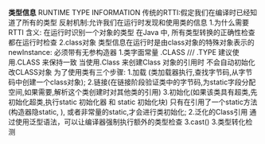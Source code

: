 **类型信息**
RUNTIME TYPE INFORMATION
传统的RTTI:假定我们在编译时已经知道了所有的类型
反射机制:允许我们在运行时发现和使用类的信息
1.为什么需要RTTI
    含义: 在运行时识别一个对象的类型
    在Java 中, 所有类型转换的正确性检查都在运行时检查
2.class对象
    类型信息在运行时是由class对象的特殊对象表示的
    newInstance: 必须带有无参构造器
    1.类字面常量
    .CLASS /// .TYPE
    建议使用.CLASS 来保持一致
    当使用.Class 来创建Class 对象的引用时 不会自动初始化改CLASS对象
    为了使用类有三个步骤: 1.加载 (类加载器执行,查找字节码,从字节码中创建一个class对象);
    2.链接(在链接阶段验证类中的字节码,为static字段分配空间,如果需要,解析这个类创建时对其他类的引用)
    3.初始化(如果该类具有超类,先初始化超类,执行static 初始化器 和 static 初始化块)
    只有在引用了一个static方法(构造器隐static, ), 或者非常量的static,才会进行类初始化;
    2.泛化的Class引用
    通过使用泛型语法，可以让编译器强制执行额外的类型检查
    3.cast()
3.类型转化检测
    





    